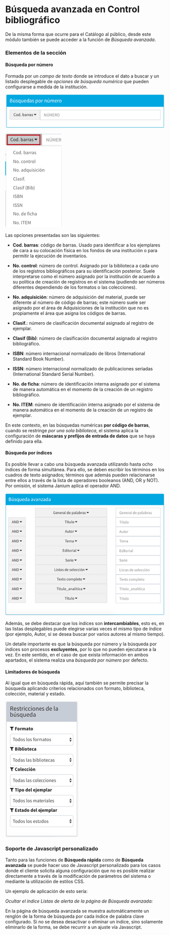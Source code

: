 # Búsqueda avanzada en Control bibliográfico

De la misma forma que ocurre para el Catálogo al público, desde este módulo también se puede acceder a la función de *Búsqueda avanzada*.

### Elementos de la sección
#### Búsqueda por número

Formada por un *campo de texto* donde se introduce el dato a buscar y un listado desplegable de *opciones de búsqueda numérica* que pueden configurarse a medida de la institución.

![](Busqueda_numeroo.png)

![](Busqueda_numeroo2.png)

Las opciones presentadas son las siguientes:

- **Cod. barras**: código de barras. Usado para identificar a los ejemplares de cara a su colocación física en los fondos de una institución o para permitir la ejecución de inventarios.

- **No. control**: número de control. Asignado por la biblioteca a cada uno de los registros bibliográficos para su identificación posterior. Suele interpretarse como el número asignado por la institución de acuerdo a su política de creación de registros en el sistema (pudiendo ser números diferentes dependiendo de los formatos o las colecciones).

- **No. adquisición**: número de adquisición del material, puede ser diferente al número de código de barras; este número suele ser asignado por el área de Adquisiciones de la institución que no es propiamente el área que asigna los códigos de barras.

- **Clasif.**: número de clasificación documental asignado al registro de ejemplar.

- **Clasif (Bib)**: número de clasificación documental asignado al registro bibliográfico.

- **ISBN**: número internacional normalizado de libros (International Standard Book Number).

- **ISSN**: número internacional normalizado de publicaciones seriadas (International Standard Serial Number).

- **No. de ficha**: número de identificación interna asignado por el sistema de manera automática en el momento de la creación de un registro bibliográfico.

- **No. ITEM**: número de identificación interna asignado por el sistema de manera automática en el momento de la creación de un registro de ejemplar.

En este contexto, en las búsquedas numéricas **por código de barras**, cuando se restringe _por una sola biblioteca_, el sistema aplica la configuración de **máscaras y prefijos de entrada de datos** que se haya definido para ella.

#### Búsqueda por índices

Es posible llevar a cabo una búsqueda avanzada utilizando hasta ocho índices de forma simultánea. Para ello, se deben escribir los términos en los cuadros de texto asignados; términos que además pueden relacionarse entre ellos a través de la lista de operadores booleanos (AND, OR y NOT). Por omisión, el sistema Janium aplica el operador AND.

![](Busqueda_indicess.png)

Además, se debe destacar que los índices son **intercambiables**, esto es, en las listas desplegables puede elegirse varias veces el mismo tipo de índice (por ejemplo, Autor, si se desea buscar por varios autores al mismo tiempo).

Un detalle importante es que la búsqueda por número y la búsqueda por índices son procesos **excluyentes**, por lo que no pueden ejecutarse a la vez. En este sentido, en el caso de que exista información en ambos apartados, el sistema realiza una _búsqueda por número_ por defecto.

#### Limitadores de búsqueda

Al igual que en búsqueda rápida, aquí también se permite precisar la búsqueda aplicando criterios relacionados con formato, biblioteca, colección, material y estado.

![](LimitadoresBAV.png)

### Soporte de Javascript personalizado

Tanto para las funciones de **Búsqueda rápida** como de **Búsqueda avanzada** se puede hacer uso de Javascript personalizado para los casos donde el cliente solicita alguna configuración que no es posible realizar directamente a través de la modificación de parámetros del sistema o mediante la utilización de estilos CSS.

Un ejemplo de aplicación de esto sería:

*Ocultar el índice Listas de alerta de la página de Búsqueda avanzada:*

En la página de búsqueda avanzada se muestra automáticamente un renglón de la forma de búsqueda por cada índice de palabra clave configurado. Si no se desea desactivar o eliminar un índice, sino solamente eliminarlo de la forma, se debe recurrir a un ajuste vía Javascript.